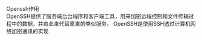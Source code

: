 Openssh作用   
OpenSSH提供了服务端后台程序和客户端工具，用来加密远程控制和文件传输过程中的数据，并由此来代替原来的类似服务。 OpenSSH是使用SSH透过计算机网络加密通讯的实现   
